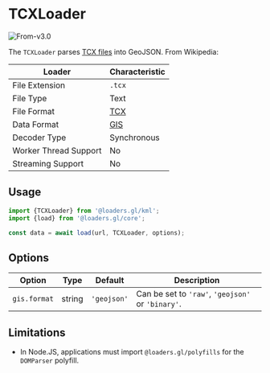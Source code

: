 # TCXLoader

<p class="badges">
  <img src="https://img.shields.io/badge/From-v3.0-blue.svg?style=flat-square" alt="From-v3.0" />
</p>

The `TCXLoader` parses [TCX files][tcx_wikipedia] into GeoJSON. From Wikipedia:

| Loader                | Characteristic                             |
| --------------------- | ------------------------------------------ |
| File Extension        | `.tcx`                                     |
| File Type             | Text                                       |
| File Format           | [TCX][tcx_wikipedia]                       |
| Data Format           | [GIS](/docs/specifications/category-gis) |
| Decoder Type          | Synchronous                                |
| Worker Thread Support | No                                         |
| Streaming Support     | No                                         |

[tcx_wikipedia]: https://en.wikipedia.org/wiki/Training_Center_XML

## Usage

```typescript
import {TCXLoader} from '@loaders.gl/kml';
import {load} from '@loaders.gl/core';

const data = await load(url, TCXLoader, options);
```

## Options

| Option       | Type   | Default     | Description                                       |
| ------------ | ------ | ----------- | ------------------------------------------------- |
| `gis.format` | string | `'geojson'` | Can be set to `'raw'`, `'geojson'` or `'binary'`. |

## Limitations

- In Node.JS, applications must import `@loaders.gl/polyfills` for the `DOMParser` polyfill.
